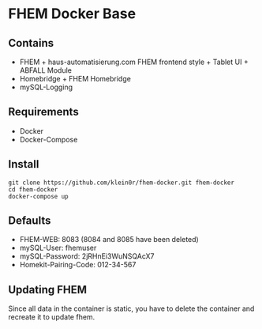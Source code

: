 # FHEM Docker Base

## Contains

- FHEM + haus-automatisierung.com FHEM frontend style + Tablet UI + ABFALL Module
- Homebridge + FHEM Homebridge
- mySQL-Logging

## Requirements

- Docker
- Docker-Compose

## Install

```
git clone https://github.com/klein0r/fhem-docker.git fhem-docker
cd fhem-docker
docker-compose up
```

## Defaults

- FHEM-WEB: 8083 (8084 and 8085 have been deleted)
- mySQL-User: fhemuser
- mySQL-Password: 2jRHnEi3WuNSQAcX7
- Homekit-Pairing-Code: 012-34-567

## Updating FHEM

Since all data in the container is static, you have to delete the container and recreate it to update fhem.
